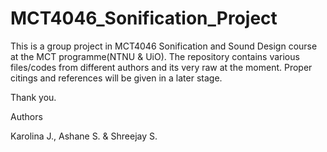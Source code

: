 # MCT4046_Sonification_Project

This is a group project in MCT4046 Sonification and Sound Design course at the MCT programme(NTNU & UiO). The repository contains various files/codes from different authors and its very raw at the moment. Proper citings and references will be given in a later stage.
 
Thank you.

Authors

Karolina J., Ashane S. & Shreejay S.
